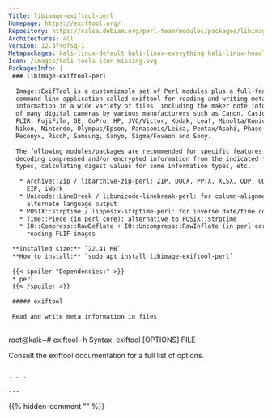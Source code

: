 ```yaml
---
Title: libimage-exiftool-perl
Homepage: https://exiftool.org/
Repository: https://salsa.debian.org/perl-team/modules/packages/libimage-exiftool-perl
Architectures: all
Version: 12.57+dfsg-1
Metapackages: kali-linux-default kali-linux-everything kali-linux-headless kali-linux-large 
Icon: /images/kali-tools-icon-missing.svg
PackagesInfo: |
 ### libimage-exiftool-perl
 
  Image::ExifTool is a customizable set of Perl modules plus a full-featured
  command-line application called exiftool for reading and writing meta
  information in a wide variety of files, including the maker note information
  of many digital cameras by various manufacturers such as Canon, Casio, DJI,
  FLIR, FujiFilm, GE, GoPro, HP, JVC/Victor, Kodak, Leaf, Minolta/Konica-Minolta,
  Nikon, Nintendo, Olympus/Epson, Panasonic/Leica, Pentax/Asahi, Phase One,
  Reconyx, Ricoh, Samsung, Sanyo, Sigma/Foveon and Sony.
   
  The following modules/packages are recommended for specific features, e.g.
  decoding compressed and/or encrypted information from the indicated file
  types, calculating digest values for some information types, etc.:
   
   * Archive::Zip / libarchive-zip-perl: ZIP, DOCX, PPTX, XLSX, ODP, ODS, ODT,
     EIP, iWork
   * Unicode::LineBreak / libunicode-linebreak-perl: for column-alignment of
     alternate language output
   * POSIX::strptime / libposix-strptime-perl: for inverse date/time conversion
   * Time::Piece (in perl core): alternative to POSIX::strptime
   * IO::Compress::RawDeflate + IO::Uncompress::RawInflate (in perl core): for
     reading FLIF images
 
 **Installed size:** `22.41 MB`  
 **How to install:** `sudo apt install libimage-exiftool-perl`  
 
 {{< spoiler "Dependencies:" >}}
 * perl
 {{< /spoiler >}}
 
 ##### exiftool
 
 Read and write meta information in files
 
 ```
 root@kali:~# exiftool -h
 Syntax:  exiftool [OPTIONS] FILE
 
 Consult the exiftool documentation for a full list of options.
 ```
 
 - - -
 
---
```

{{% hidden-comment "<!--Do not edit anything above this line-->" %}}
